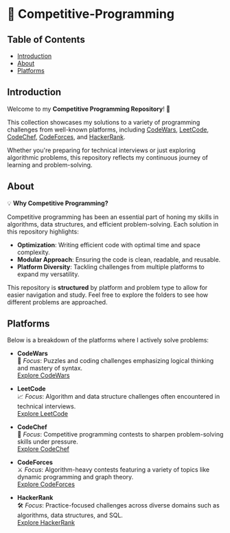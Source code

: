 # 🎯 Competitive-Programming

## Table of Contents

- [Introduction](#introduction)
- [About](#about)
- [Platforms](#platforms)

## Introduction

Welcome to my **Competitive Programming Repository**! 🚀

This collection showcases my solutions to a variety of programming challenges from well-known platforms, including [CodeWars](https://www.codewars.com/), [LeetCode](https://leetcode.com/), [CodeChef](https://www.codechef.com/), [CodeForces](https://codeforces.com/), and [HackerRank](https://www.hackerrank.com/).

Whether you're preparing for technical interviews or just exploring algorithmic problems, this repository reflects my continuous journey of learning and problem-solving.

## About

💡 **Why Competitive Programming?**

Competitive programming has been an essential part of honing my skills in algorithms, data structures, and efficient problem-solving. Each solution in this repository highlights:

- **Optimization**: Writing efficient code with optimal time and space complexity.
- **Modular Approach**: Ensuring the code is clean, readable, and reusable.
- **Platform Diversity**: Tackling challenges from multiple platforms to expand my versatility.

This repository is **structured** by platform and problem type to allow for easier navigation and study. Feel free to explore the folders to see how different problems are approached.

## Platforms

Below is a breakdown of the platforms where I actively solve problems:

- **CodeWars**  
  🧩 _Focus_: Puzzles and coding challenges emphasizing logical thinking and mastery of syntax.  
  [Explore CodeWars](https://www.codewars.com/)

- **LeetCode**  
  📈 _Focus_: Algorithm and data structure challenges often encountered in technical interviews.  
  [Explore LeetCode](https://leetcode.com/)

- **CodeChef**  
  🍲 _Focus_: Competitive programming contests to sharpen problem-solving skills under pressure.  
  [Explore CodeChef](https://www.codechef.com/)

- **CodeForces**  
  ⚔️ _Focus_: Algorithm-heavy contests featuring a variety of topics like dynamic programming and graph theory.  
  [Explore CodeForces](https://codeforces.com/)

- **HackerRank**  
  🛠️ _Focus_: Practice-focused challenges across diverse domains such as algorithms, data structures, and SQL.  
  [Explore HackerRank](https://www.hackerrank.com/)
